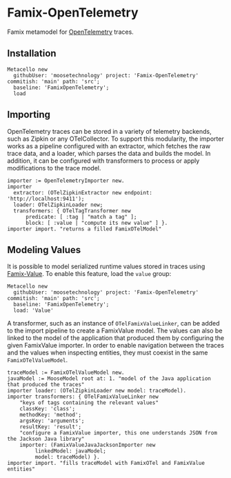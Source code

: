# Famix-OpenTelemetry

Famix metamodel for [OpenTelemetry](https://opentelemetry.io) traces.

## Installation

```st
Metacello new
  githubUser: 'moosetechnology' project: 'Famix-OpenTelemetry' commitish: 'main' path: 'src';
  baseline: 'FamixOpenTelemetry';
  load
```

## Importing

OpenTelemetry traces can be stored in a variety of telemetry backends, such as Zipkin or any OTelCollector.
To support this modularity, the importer works as a pipeline configured with an extractor, which fetches the raw trace data, and a loader, which parses the data and builds the model.
In addition, it can be configured with transformers to process or apply modifications to the trace model.

```st
importer := OpenTelemetryImporter new.
importer
  extractor: (OTelZipkinExtractor new endpoint: 'http://localhost:9411');
  loader: OTelZipkinLoader new;
  transformers: { OTelTagTransformer new
      predicate: [ :tag | "match a tag" ];
      block: [ :value | "compute its new value" ] }.
importer import. "returns a filled FamixOTelModel"
```

## Modeling Values

It is possible to model serialized runtime values stored in traces using [Famix-Value](https://github.com/moosetechnology/Famix-Value).
To enable this feature, load the `value` group:

```st
Metacello new
  githubUser: 'moosetechnology' project: 'Famix-OpenTelemetry' commitish: 'main' path: 'src';
  baseline: 'FamixOpenTelemetry';
  load: 'Value'
```

A transformer, such as an instance of `OTelFamixValueLinker`, can be added to the import pipeline to create a FamixValue model.
The values can also be linked to the model of the application that produced them by configuring the given FamixValue importer.
In order to enable navigation between the traces and the values when inspecting entities, they must coexist in the same `FamixOTelValueModel`.

```st
traceModel := FamixOTelValueModel new.
javaModel := MooseModel root at: 1. "model of the Java application that produced the traces"
importer loader: (OTelZipkinLoader new model: traceModel).
importer transformers: { OTelFamixValueLinker new
    "keys of tags containing the relevant values"
    classKey: 'class';
    methodKey: 'method';
    argsKey: 'arguments';
    resultKey: 'result';
    "configure a FamixValue importer, this one understands JSON from the Jackson Java library"
    importer: (FamixValueJavaJacksonImporter new
         linkedModel: javaModel;
         model: traceModel) }.
importer import. "fills traceModel with FamixOTel and FamixValue entities"
```
